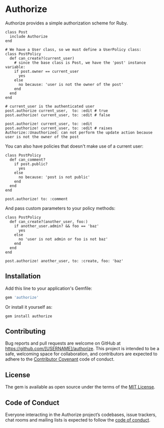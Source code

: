 # Authorize

Authorize provides a simple authorization scheme for Ruby.

```
class Post
  include Authorize
end

# We have a User class, so we must define a UserPolicy class:
class PostPolicy
  def can_create?(current_user)
    # since the base class is Post, we have the 'post' instance variable:
    if post.owner == current_user
      yes
    else
      no because: 'user is not the owner of the post'
    end
  end
end

# current_user is the authenticated user
post.authorize current_user,  to: :edit # true
post.authorize! current_user, to: :edit # false

post.authorize! current_user, to: :edit
post.authorize! current_user, to: :edit # raises Authorize::Unauthorized: can not perform the update action because user is not the owner of the post
```

You can also have policies that doesn't make use of a current user:

```
class PostPolicy
  def can_comment?
    if post.public?
      yes
    else
      no because: 'post is not public'
    end
  end
end

post.authorize! to: :comment
```

And pass custom parameters to your policy methods:

```
class PostPolicy
  def can_create?(another_user, foo:)
    if another_user.admin? && foo == 'baz'
      yes
    else
      no 'user is not admin or foo is not baz'
    end
  end
end

post.authorize! another_user, to: :create, foo: 'baz'
```

## Installation

Add this line to your application's Gemfile:

```ruby
gem 'authorize'
```

Or install it yourself as:

    gem install authorize

## Contributing

Bug reports and pull requests are welcome on GitHub at https://github.com/[USERNAME]/authorize. This project is intended to be a safe, welcoming space for collaboration, and contributors are expected to adhere to the [Contributor Covenant](http://contributor-covenant.org) code of conduct.

## License

The gem is available as open source under the terms of the [MIT License](https://opensource.org/licenses/MIT).

## Code of Conduct

Everyone interacting in the Authorize project’s codebases, issue trackers, chat rooms and mailing lists is expected to follow the [code of conduct](https://github.com/[USERNAME]/authorize/blob/master/CODE_OF_CONDUCT.md).
